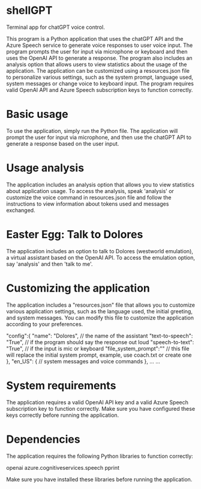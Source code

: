 # shellGPT
Terminal app for chatGPT voice control.

This program is a Python application that uses the chatGPT API and the Azure Speech service to generate voice responses to user voice input. The program prompts the user for input via microphone or keyboard and then uses the OpenAI API to generate a response. The program also includes an analysis option that allows users to view statistics about the usage of the application. The application can be customized using a resources.json file to personalize various settings, such as the system prompt,  language used, system messages or change voice to keyboard input. The program requires valid OpenAI API and Azure Speech subscription keys to function correctly.

# Basic usage
To use the application, simply run the Python file. The application will prompt the user for input via microphone, and then use the chatGPT API to generate a response based on the user input. 

# Usage analysis
The application includes an analysis option that allows you to view statistics about application usage. To access the analysis, speak 'analysis' or customize the voice command in resources.json file and follow the instructions to view information about tokens used and messages exchanged.

# Easter Egg: Talk to Dolores
The application includes an option to talk to Dolores (westworld emulation), a virtual assistant based on the OpenAI API. To access the emulation option, say 'analysis' and then 'talk to me'.

# Customizing the application
The application includes a "resources.json" file that allows you to customize various application settings, such as the language used, the initial greeting, and system messages. You can modify this file to customize the application according to your preferences.

  "config":{
        "name": "Dolores", // the name of the assistant
        "text-to-speech": "True", // if the program should say the response out loud
        "speech-to-text": "True", // if the input is mic or keyboard
        "file_system_prompt":"" // this file will replace the initial system prompt, example, use coach.txt or create one
    },
    "en_US": {
        // system messages and voice commands
    },
    ...
    ...


# System requirements
The application requires a valid OpenAI API key and a valid Azure Speech subscription key to function correctly. Make sure you have configured these keys correctly before running the application.

# Dependencies
The application requires the following Python libraries to function correctly:

openai
azure.cognitiveservices.speech
pprint

Make sure you have installed these libraries before running the application.

